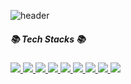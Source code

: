 ![header](https://capsule-render.vercel.app/api?type=waving&color=auto&height=300&section=header&text=vinyeee&fontSize=90&fontColor=ffffff&backgroundColor=8b00ff)

<p align="center">
  <h5><b>📚 Tech Stacks 📚</b></h5>
  <a href="#">
    <img src="https://img.shields.io/badge/-C-A8B9CC?logo=C&logoColor=white&style=flat"/>
  </a>
  <a href="#">
    <img src="https://img.shields.io/badge/-Python-3776AB?logo=Python&logoColor=white&style=flat"/>
  </a>
  <a href="#">
    <img src="https://img.shields.io/badge/-Java-007396?logo=Java&logoColor=white&style=flat"/>
  </a>
  <a href="#">
    <img src="https://img.shields.io/badge/-JavaScript-F7DF1E?logo=JavaScript&logoColor=white&style=flat"/>
  </a>
  <a href="#">
    <img src="https://img.shields.io/badge/-HTML-E34F26?logo=HTML5&logoColor=white&style=flat"/>
  </a>
  <a href="#">
    <img src="https://img.shields.io/badge/-CSS-1572B6?logo=CSS3&logoColor=white&style=flat"/>
  </a>
  <a href="#">
    <img src="https://img.shields.io/badge/-SQL-4479A1?logo=MySQL&logoColor=white&style=flat"/>
  </a>
  <a href="#">
    <img src="https://img.shields.io/badge/-TensorFlow-FF6F00?logo=TensorFlow&logoColor=white&style=flat"/>
  </a>
  <a href="#">
    <img src="https://img.shields.io/badge/-PyTorch-EE4C2C?logo=PyTorch&logoColor=white&style=flat"/>
  </a>
</p>

<!--

**vinyeee/vinyeee** is a ✨ _special_ ✨ repository because its `README.md` (this file) appears on your GitHub profile.

Here are some ideas to get you started:

- 🔭 I’m currently working on ...
- 🌱 I’m currently learning ...
- 👯 I’m looking to collaborate on ...
- 🤔 I’m looking for help with ...
- 💬 Ask me about ...
- 📫 How to reach me: ...
- 😄 Pronouns: ...
- ⚡ Fun fact: ...
-->

